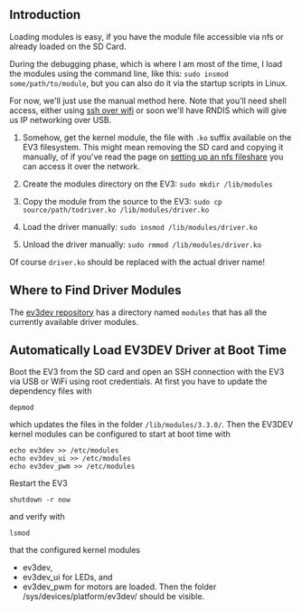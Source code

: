 ## Introduction

Loading modules is easy, if you have the module file accessible via nfs or already loaded on the SD Card.

During the debugging phase, which is where I am most of the time, I load the modules using the command line, like this: `sudo insmod some/path/to/module`, but you can also do it via the startup scripts in Linux.

For now, we'll just use the manual method here. Note that you'll need shell access, either using [ssh over wifi](https://github.com/mindboards/ev3dev/wiki/Setting-Up-wifi-Networking) or soon we'll have RNDIS which will give us IP networking over USB.

1. Somehow, get the kernel module, the file with `.ko` suffix available on the EV3 filesystem. This might mean removing the SD card and copying it manually, of if you've read the page on [setting up an nfs fileshare](https://github.com/mindboards/ev3dev/wiki/Set-Up-An-nfs-FileShare) you can access it over the network.

2. Create the modules directory on the EV3: `sudo mkdir /lib/modules`

3. Copy the module from the source to the EV3: `sudo cp source/path/todriver.ko /lib/modules/driver.ko`

4. Load the driver manually: `sudo insmod /lib/modules/driver.ko`

5. Unload the driver manually: `sudo rmmod /lib/modules/driver.ko`

Of course `driver.ko` should be replaced with the actual driver name! 

## Where to Find Driver Modules

The [ev3dev repository](https://github.com/mindboards/ev3dev) has a directory named `modules` that has all the currently available driver modules.

## Automatically Load EV3DEV Driver at Boot Time

Boot the EV3 from the SD card and open an SSH connection with the EV3 via USB or WiFi using root credentials. At first you have to update the dependency files with
```
depmod
```
which updates the files in the folder ```/lib/modules/3.3.0/```. Then the EV3DEV kernel modules can be configured to start at boot time with 
```
echo ev3dev >> /etc/modules
echo ev3dev_ui >> /etc/modules
echo ev3dev_pwm >> /etc/modules
```
Restart the EV3
```
shutdown -r now
```
and verify with
```
lsmod
```
that the configured kernel modules
* ev3dev,
* ev3dev_ui for LEDs, and
* ev3dev_pwm for motors
are loaded. Then the folder /sys/devices/platform/ev3dev/ should be visible.